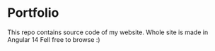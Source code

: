 # Portfolio
This repo contains source code of my website.
Whole site is made in Angular 14
Fell free to browse :)
